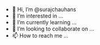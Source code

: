 - 👋 Hi, I’m @surajchauhans
- 👀 I’m interested in ...
- 🌱 I’m currently learning ...
- 💞️ I’m looking to collaborate on ...
- 📫 How to reach me ...

<!---
surajchauhans/surajchauhans is a ✨ special ✨ repository because its `README.md` (this file) appears on your GitHub profile.
You can click the Preview link to take a look at your changes.
--->
